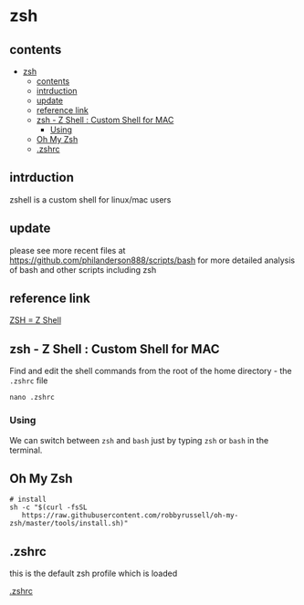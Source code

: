 # zsh

## contents

- [zsh](#zsh)
  - [contents](#contents)
  - [intrduction](#intrduction)
  - [update](#update)
  - [reference link](#reference-link)
  - [zsh - Z Shell : Custom Shell for MAC](#zsh---z-shell--custom-shell-for-mac)
    - [Using](#using)
  - [Oh My Zsh](#oh-my-zsh)
  - [.zshrc](#zshrc)

## intrduction

zshell is a custom shell for linux/mac  users

## update

please see more recent files at https://github.com/philanderson888/scripts/bash for more detailed analysis of bash and other scripts including zsh

## reference link

[ZSH = Z Shell](https://ohmyz.sh/)

## zsh - Z Shell : Custom Shell for MAC

Find and edit the shell commands from the root of the home directory - the `.zshrc` file

```
nano .zshrc
```



### Using

We can switch between `zsh` and `bash` just by typing `zsh` or `bash` in the terminal.

## Oh My Zsh

```
# install
sh -c "$(curl -fsSL 
   https://raw.githubusercontent.com/robbyrussell/oh-my-zsh/master/tools/install.sh)"
```

## .zshrc

this is the default zsh profile which is loaded

[.zshrc](.zshrc)

